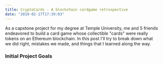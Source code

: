 ```yaml
---
title: CryptoCards - A blockchain cardgame retrospective
date: "2019-02-17T17:39:03"
---
```


As a capstone project for my degree at Temple University, me and 5 friends
endeavored to build a card game whose collectible "cards" were really tokens
on an Ethereum blockchain. In this post I'll try to break down what we did
right, mistakes we made, and things that I learned along the way. 

### Initial Project Goals

